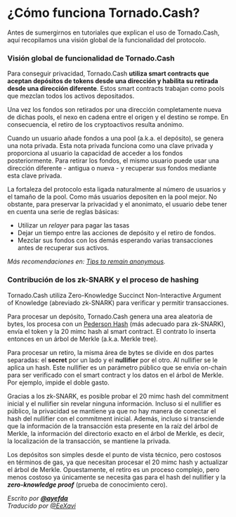 # ¿Cómo funciona Tornado.Cash?

Antes de sumergirnos en tutoriales que explican el uso de Tornado.Cash, aquí recopilamos una visión global de la funcionalidad del protocolo.

### Visión global de funcionalidad de Tornado.Cash

Para conseguir privacidad, Tornado.Cash **utiliza smart contracts que aceptan depósitos de tokens desde una dirección y habilita su retirada desde una dirección diferente**. Estos smart contracts trabajan como pools que mezclan todos los activos depositados.

Una vez los fondos son retirados por una dirección completamente nueva de dichas pools, el nexo en cadena entre el origen y el destino se rompe. En consecuencia, el retiro de los cryptoactivos resulta anónimo.

Cuando un usuario añade fondos a una pool \(a.k.a. el depósito\), se genera una nota privada. Esta nota privada funciona como una clave privada y proporciona al usuario la capacidad de acceder a los fondos posteriormente. Para retirar los fondos, el mismo usuario puede usar una dirección diferente - antigua o nueva - y recuperar sus fondos mediante esta clave privada.

La fortaleza del protocolo esta ligada naturalmente al número de usuarios y el tamaño de la pool. Como más usuarios depositen en la pool mejor. No obstante, para preservar la privacidad y el anonimato, el usuario debe tener en cuenta una serie de reglas básicas:

* Utilizar un _relayer_ para pagar las tasas
* Dejar un tiempo entre las acciones de depósito y el retiro de fondos.
* Mezclar sus fondos con los demás esperando varias transacciones antes de recuperar sus activos. 

_Más recomendaciones en:_ [_Tips to remain anonymous_](https://docs.tornado.cash/v/es/tips-to-remain-anonymous)_._

### Contribución de los zk-SNARK y el proceso de hashing

Tornado.Cash utiliza Zero-Knowledge Succinct Non-Interactive Argument of Knowledge \(abreviado zk-SNARK\) para verificar y permitir transacciones.

Para procesar un depósito, Tornado.Cash genera una area aleatoria de bytes, los procesa con un [Pederson Hash](https://iden3-docs.readthedocs.io/en/latest/iden3_repos/research/publications/zkproof-standards-workshop-2/pedersen-hash/pedersen.html) \(más adecuado para zk-SNARK\), envía el token y la 20 mimc hash al smart contract. El contrato lo inserta entonces en un árbol de Merkle \(a.k.a. Merkle tree\).

Para procesar un retiro, la misma área de bytes se divide en dos partes separadas: el **secret** por un lado y el **nullifier** por el otro. Al nullifier se le aplica un hash. Este nullifier es un parámetro público que se envía on-chain para ser verificado con el smart contract y los datos en el árbol de Merkle. Por ejemplo, impide el doble gasto.

Gracias a los zk-SNARK, es posible probar el 20 mimc hash del commitment inicial y el nullifier sin revelar ninguna información. Incluso si el nullifier es público, la privacidad se mantiene ya que no hay manera de conectar el hash del nullifier con el commitment inicial. Además, incluso si transciende que la información de la transacción esta presente en la raíz del árbol de Merkle, la información del directorio exacto en el árbol de Merkle, es decir, la localización de la transacción, se mantiene la privada.

Los depósitos son simples desde el punto de vista técnico, pero costosos en términos de gas, ya que necesitan procesar el 20 mimc hash y actualizar el árbol de Merkle. Opuestamente, el retiro es un proceso complejo, pero menos costoso ya únicamente se necesita gas para el hash del nullifier y la _**zero-knowledge proof**_ \(prueba de conocimiento cero\).

_Escrito por_ [_**@ayefda**_](https://torn.community/u/ayefda)  
_Traducido por_ [_@EeXavi_](https://twitter.com/EeXavi?s=09)

